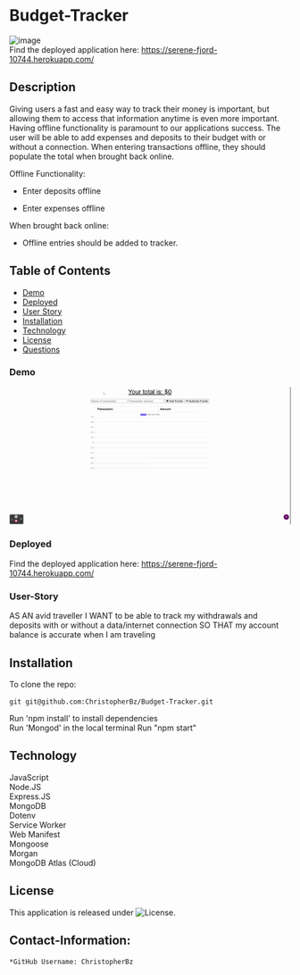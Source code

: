 # Budget-Tracker
![image](https://user-images.githubusercontent.com/81110745/137415622-eec9e2db-0a1b-410a-bb50-beebcdb82f81.png)  
Find the deployed application here: https://serene-fjord-10744.herokuapp.com/

## Description
Giving users a fast and easy way to track their money is important, but allowing them to access that information anytime is even more important. Having offline functionality is paramount to our applications success. The user will be able to add expenses and deposits to their budget with or without a connection. When entering transactions offline, they should populate the total when brought back online.

Offline Functionality:

  * Enter deposits offline

  * Enter expenses offline

When brought back online:

  * Offline entries should be added to tracker.

## Table of Contents
- [Demo](#Demo)
- [Deployed](#Deployed)
- [User Story](#User-Story)
- [Installation](#installation)
- [Technology](#technology)
- [License](#license)
- [Questions](#Contact-Information)  

### Demo
![Screenshot](https://github.com/ChristopherBz/Budget-Tracker/blob/b80409cc8ceaeebf58f9fa8a3274e86bb236ffa9/assets/Budget%20Tracker.gif)

### Deployed
Find the deployed application here: https://serene-fjord-10744.herokuapp.com/

### User-Story
AS AN avid traveller
I WANT to be able to track my withdrawals and deposits with or without a data/internet connection
SO THAT my account balance is accurate when I am traveling

## Installation

To clone the repo:
```
git git@github.com:ChristopherBz/Budget-Tracker.git
``` 
Run 'npm install' to install dependencies  
Run 'Mongod' in the local terminal
Run "npm start"

## Technology

JavaScript  
Node.JS  
Express.JS  
MongoDB  
Dotenv  
Service Worker  
Web Manifest  
Mongoose  
Morgan  
MongoDB Atlas (Cloud)  

## License

This application is released under ![License](https://img.shields.io/badge/License-MIT-blue.svg "License Badge").


## Contact-Information:
    *GitHub Username: ChristopherBz

